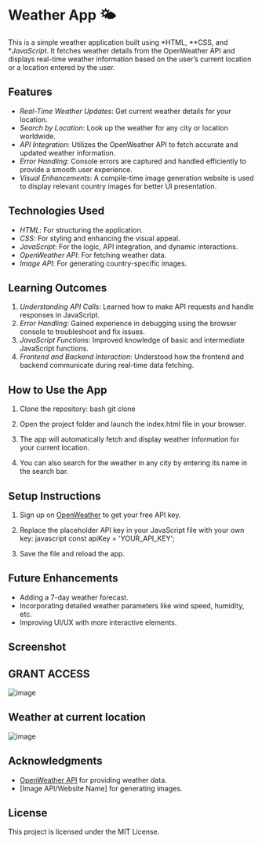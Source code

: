 
# Weather App 🌤

This is a simple weather application built using *HTML, **CSS, and **JavaScript*. It fetches weather details from the OpenWeather API and displays real-time weather information based on the user’s current location or a location entered by the user.

## Features
- *Real-Time Weather Updates*: Get current weather details for your location.
- *Search by Location*: Look up the weather for any city or location worldwide.
- *API Integration*: Utilizes the OpenWeather API to fetch accurate and updated weather information.
- *Error Handling*: Console errors are captured and handled efficiently to provide a smooth user experience.
- *Visual Enhancements*: A compile-time image generation website is used to display relevant country images for better UI presentation.

## Technologies Used
- *HTML*: For structuring the application.
- *CSS*: For styling and enhancing the visual appeal.
- *JavaScript*: For the logic, API integration, and dynamic interactions.
- *OpenWeather API*: For fetching weather data.
- *Image API*: For generating country-specific images.

## Learning Outcomes
1. *Understanding API Calls*: Learned how to make API requests and handle responses in JavaScript.
2. *Error Handling*: Gained experience in debugging using the browser console to troubleshoot and fix issues.
3. *JavaScript Functions*: Improved knowledge of basic and intermediate JavaScript functions.
4. *Frontend and Backend Interaction*: Understood how the frontend and backend communicate during real-time data fetching.

## How to Use the App
1. Clone the repository:
    bash
    git clone <repository-url>
    
2. Open the project folder and launch the index.html file in your browser.
3. The app will automatically fetch and display weather information for your current location.
4. You can also search for the weather in any city by entering its name in the search bar.

## Setup Instructions
1. Sign up on [OpenWeather](https://openweathermap.org/) to get your free API key.
2. Replace the placeholder API key in your JavaScript file with your own key:
    javascript
    const apiKey = 'YOUR_API_KEY';
    
3. Save the file and reload the app.

## Future Enhancements
- Adding a 7-day weather forecast.
- Incorporating detailed weather parameters like wind speed, humidity, etc.
- Improving UI/UX with more interactive elements.

## Screenshot
## GRANT ACCESS 

![image](https://github.com/user-attachments/assets/31f5c50b-79ec-4bd4-b415-7341335cbfbc)

## Weather at current location 

![image](https://github.com/user-attachments/assets/ba440cb7-27d8-4402-9758-c7261876d727)



## Acknowledgments
- [OpenWeather API](https://openweathermap.org/) for providing weather data.
- [Image API/Website Name] for generating images.

## License
This project is licensed under the MIT License.
